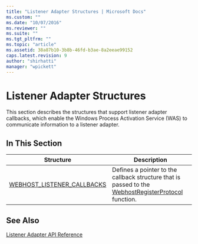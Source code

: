 ```yaml
---
title: "Listener Adapter Structures | Microsoft Docs"
ms.custom: ""
ms.date: "10/07/2016"
ms.reviewer: ""
ms.suite: ""
ms.tgt_pltfrm: ""
ms.topic: "article"
ms.assetid: 38a87b10-3b8b-46fd-b3ae-8a2eeae99152
caps.latest.revision: 9
author: "shirhatti"
manager: "wpickett"
---
```

# Listener Adapter Structures
This section describes the structures that support listener adapter callbacks, which enable the Windows Process Activation Service (WAS) to communicate information to a listener adapter.  
  
## In This Section  
  
|Structure|Description|  
|---------------|-----------------|  
|[WEBHOST_LISTENER_CALLBACKS](../../web-development-reference\webdev-native-api-reference/webhost-listener-callbacks-structure.md)|Defines a pointer to the callback structure that is passed to the [WebhostRegisterProtocol](../../web-development-reference\webdev-native-api-reference/webhostregisterprotocol-function.md) function.|  
  
## See Also  
 [Listener Adapter API Reference](../../web-development-reference\webdev-native-api-reference/listener-adapter-api-reference.md)